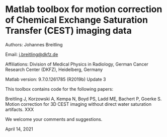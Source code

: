 # Matlab toolbox for motion correction of Chemical Exchange Saturation Transfer (CEST) imaging data

Authors: Johannes Breitling

Email: j.breitling@dkfz.de

Affiliations: Division of Medical Physics in Radiology, German Cancer Research Center (DKFZ), Heidelberg, Germany

Matlab version: 9.7.0.1261785 (R2019b) Update 3

This toolbox contains code for the following papers:

Breitling J, Korzowski A, Kempa N, Boyd PS, Ladd ME, Bachert P, Goerke S. Motion correction for 3D CEST imaging without direct water saturation artifacts. XXX

We welcome your comments and suggestions.

April 14, 2021
